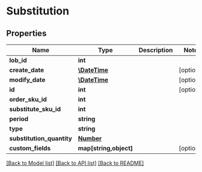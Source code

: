 # Substitution

## Properties
Name | Type | Description | Notes
------------ | ------------- | ------------- | -------------
**lob_id** | **int** |  | 
**create_date** | [**\DateTime**](\DateTime.md) |  | [optional] 
**modify_date** | [**\DateTime**](\DateTime.md) |  | [optional] 
**id** | **int** |  | [optional] 
**order_sku_id** | **int** |  | 
**substitute_sku_id** | **int** |  | 
**period** | **string** |  | 
**type** | **string** |  | 
**substitution_quantity** | [**Number**](Number.md) |  | 
**custom_fields** | **map[string,object]** |  | [optional] 

[[Back to Model list]](../README.md#documentation-for-models) [[Back to API list]](../README.md#documentation-for-api-endpoints) [[Back to README]](../README.md)


